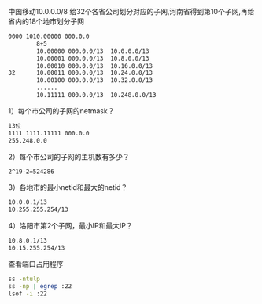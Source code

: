 中国移动10.0.0.0/8 给32个各省公司划分对应的子网,河南省得到第10个子网,再给省内的18个地市划分子网
```bash
0000 1010.00000 000.0.0
        8+5
        10.00000 000.0.0/13  10.0.0.0/13
        10.00001 000.0.0/13  10.8.0.0/13
        10.00010 000.0.0/13  10.16.0.0/13
32      10.00011 000.0.0/13  10.24.0.0/13
        10.00100 000.0.0/13  10.32.0.0/13
        ......
        10.11111 000.0.0/13  10.248.0.0/13
```

1）每个市公司的子网的netmask？
```bash
13位
1111 1111.11111 000.0.0
255.248.0.0
```

2）每个市公司的子网的主机数有多少？
```bash
2^19-2=524286
```

3）各地市的最小netid和最大的netid？
```bash
10.0.0.1/13
10.255.255.254/13
```

4）洛阳市第2个子网，最小IP和最大IP？
```bash
10.8.0.1/13
10.15.255.254/13
```


查看端口占用程序

```bash
ss -ntulp
ss -np | egrep :22 
lsof -i :22
```